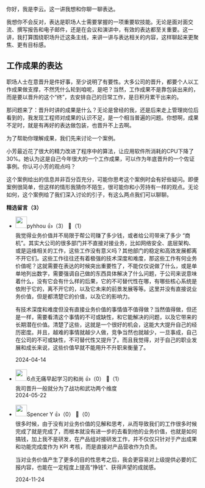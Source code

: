 你好，我是李云。这一讲我想和你聊一聊表达。

我想你不会反对，表达是职场人士需要掌握的一项重要软技能。无论是面对面交流、撰写报告和电子邮件，还是在会议和演讲中，有效的表达都至关重要。这一讲，我打算围绕职场升迁这条主线，来讲一讲与表达相关的内容，这样聊起来更聚焦、更有目标感。

## 工作成果的表达

职场人士在意晋升是件好事，至少说明了有要性。大多公司的晋升，都要个人以工作成果做支撑，不然凭什么轮到咱呢，是吧？当然，工作成果不是靠包装出来的，而是要以晋升的这个“终”，去安排自己的日常工作，是日积月累干出来的。

那问题来了：晋升时讲的成果是什么？无论是曾经的我，还是后来走上管理岗位后看到的，我发现工程师对成果的认识不足，是一个相当普遍的问题。你想啊，成果不足时，就是有再好的表达做包装，也晋升不上去啊。

为了帮助你理解成果，我们先来讨论一个案例。

小芳最近花了很大的精力改进了程序中的算法，让应用软件所消耗的CPU下降了30%。她认为这是自己今年很大的一个工作成果，可以作为年底晋升的一个佐证事例。你认可小芳的观点吗？

这个案例给出的信息并非百分百充分，可能你思考这个案例时会有好些疑问。即便案例很简单，但这样的情形我猜你不陌生，很可能你和小芳持有一样的观点。无论如何，这个案例给了我们深入讨论的引子，有这么两点我们可以聊聊。
<div><strong>精选留言（3）</strong></div><ul>
<li><img src="http://thirdwx.qlogo.cn/mmopen/vi_32/ibZVAmmdAibBeVpUjzwId8ibgRzNk7fkuR5pgVicB5mFSjjmt2eNadlykVLKCyGA0GxGffbhqLsHnhDRgyzxcKUhjg/132" width="30px"><span>pyhhou</span> 👍（3） 💬（1）<div>我觉得业务价值并不局限于帮公司赚了多少钱，或者给公司带来了多少 “商机”。其实大公司的很多部门并不直接对接业务，比如网络安全、底层架构、或是运维相关的工作，这些工作没有意义吗？其他部门的稳定和高效发展都离不开它们。这些工作往往还有着极强的技术深度和难度，那这些工作有何业务价值呢？这就需要在表达的时候突出重要性了，不能仅仅说做了什么，或是单单地列出数字，需要强调自己做的东西具体解决了什么问题，于公司来说意味着什么，没有它会有什么样的后果，它的不可替代性在哪，有哪些核心系统是依附于它的，离不开它的，以及它未来的前景发展等等。这里并没有直接说业务价值，但是都清楚它的价值，以及它的影响力。

有技术深度和难度但没有直接业务价值的事情值不值得做？当然值得做，但还是一样，需要看清这个事情的不可或缺性，和它能解决的问题，以及它带来的长期潜在价值。清楚了这些，这就是一个很好的机会，这能大大提升自己的经历密度。并且，越难的事情就越少人做，竞争当然也就越少，一旦事成，自己在公司的不可或缺性，不可替代性又提升了。而且我觉得，对于自己的职业发展和成长来说，这些价值早就不能用升不升职来衡量了。</div>2024-04-14</li><br/><li><img src="https://static001.geekbang.org/account/avatar/00/19/fd/58/1af629c7.jpg" width="30px"><span>6点无痛早起学习的和尚</span> 👍（0） 💬（1）<div>我司晋升一般就分为了战功和武功两个维度</div>2024-05-22</li><br/><li><img src="https://static001.geekbang.org/account/avatar/00/36/cb/a3/774a52d9.jpg" width="30px"><span>Spencer Y</span> 👍（0） 💬（0）<div>很多时候，由于没有对业务价值的见解和思考，从而导致我们的工作很多时候完成了就是完成了，而根本就没有进一步的去看到他的业务价值，也就是如何搞钱，加上我不是研发，在产品组对接研发工作，并不仅仅只针对于产出成果和功能完成度作为 KPI 考核，而是直接对产品营收作为负责。

当对业务价值产生了更多的目的性思考之后，我会更容易对上级提供必要的汇报内容，也能在一定程度上提高“挣钱”、获得声望的成就感。</div>2024-11-24</li><br/>
</ul>